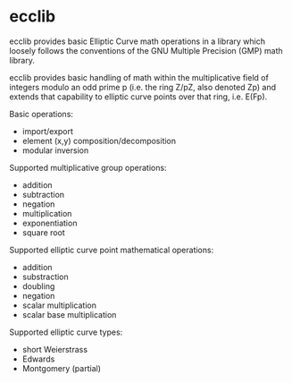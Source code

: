 # ecclib

ecclib provides basic Elliptic Curve math operations in a library which loosely
follows the conventions of the GNU Multiple Precision (GMP) math library.

ecclib provides basic handling of math within the multiplicative field of
integers modulo an odd prime p (i.e. the ring Z/pZ, also denoted Zp) and extends that
capability to elliptic curve points over that ring, i.e. E(Fp).

Basic operations:
* import/export
* element (x,y) composition/decomposition
* modular inversion

Supported multiplicative group operations:
* addition
* subtraction
* negation
* multiplication
* exponentiation
* square root

Supported elliptic curve point mathematical operations:
* addition
* substraction
* doubling
* negation
* scalar multiplication
* scalar base multiplication

Supported elliptic curve types:
* short Weierstrass
* Edwards
* Montgomery (partial)
